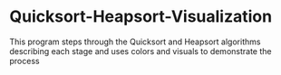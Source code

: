 Quicksort-Heapsort-Visualization 
========================

This program steps through the Quicksort and Heapsort algorithms
describing each stage and uses colors and visuals to demonstrate the process
